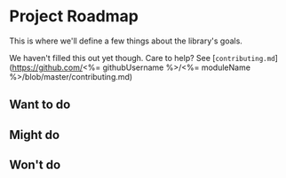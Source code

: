 # Project Roadmap

This is where we'll define a few things about the library's goals.

We haven't filled this out yet though. Care to help? See [`contributing.md`](https://github.com/<%= githubUsername %>/<%= moduleName %>/blob/master/contributing.md)

## Want to do

## Might do

## Won't do
